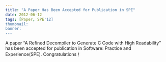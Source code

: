 ```yaml
---
title: "A Paper Has Been Accepted for Publication in SPE"
date: 2012-06-12
tags: [Paper, SPE'12]
thumbnail:
banner: 
---
```

A paper “A Refined Decompiler to Generate C Code with High Readability” has been accepted for publication in Software: Practice and Experience(SPE). Congratulations！